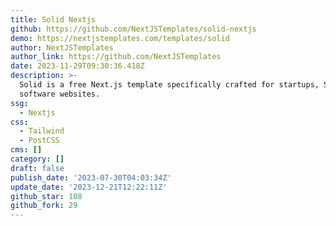 ```yaml
---
title: Solid Nextjs
github: https://github.com/NextJSTemplates/solid-nextjs
demo: https://nextjstemplates.com/templates/solid
author: NextJSTemplates
author_link: https://github.com/NextJSTemplates
date: 2023-11-29T09:30:36.418Z
description: >-
  Solid is a free Next.js template specifically crafted for startups, SaaS, and
  software websites.
ssg:
  - Nextjs
css:
  - Tailwind
  - PostCSS
cms: []
category: []
draft: false
publish_date: '2023-07-30T04:03:34Z'
update_date: '2023-12-21T12:22:11Z'
github_star: 108
github_fork: 29
---
```

